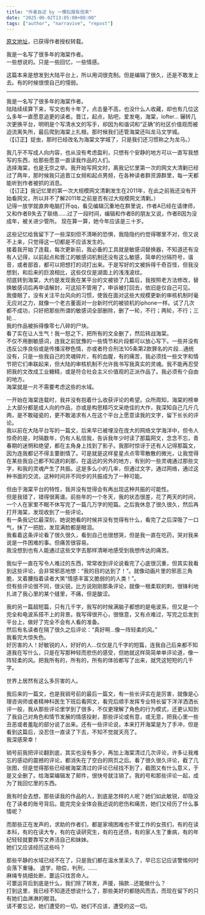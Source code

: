 ```yaml
---
title: "作者自述 by 一棵松报有信来" 
date: "2025-06-02T13:05:00+08:00"
tags: ["author", "narravive", "repost"] 
---
```


[原文地址](https://m.cmx.im/@luxiawurenshiyi/114611862743702001)，已获得作者授权转载。

我是一名写了很多年的海棠作者。  
一些想说的。只是一些回忆，一些情感。

这篇本来是想发到大陆平台上，所以用词很克制。但是编辑了很久，还是不敢发上去。有的时候很恨自己的懦弱。

---

我是一名写了很多年的海棠作者。  
陆陆续续算下来，写文也有十年了，点击量不高，也没什么人收藏，却也有几位这么多年一直愿意追更的读者。晋江，起点，贴吧，爱发电，海棠，lofter… 辗转几次更换平台，明明是个写清水文的写手，却因为和谐词和“正确”的社区价值观而被迫流离失所，最后爬到海棠上扎根。那时候我们还管海棠还叫龙马文学城。  
（【订正】捉虫，那时已经改名为海棠文学城了，只是我们还习惯称之为龙马。）

我几乎不写成人向内容，也从没有考虑盈利，只想有个安静的地方可以一直写我想写的东西，给那些愿意一直读我作品的人们。  
选择海棠，也是无奈之举。我开始写网文时，离我记忆里第一次的网文大清剿已经过了两年，那时候我只追晋江女频和起点男频，在各种读者群资源群里，每一天都能听到作者被抓的消息。  
（【订正】我记忆里的第一次大规模网文清剿发生在2011年，在此之前我还没有开始看网文，所以并不了解2011年之前是否有过大规模网文清剿。）  
记得一放学就直奔电脑打开qq，看见编辑沉重地在群里说，作者A已经在请律师，又和作者B失去了联络……过了一段时间，编辑和作者B的朋友又说，作者B因为没成年，被关进少管所。 现在算一算，她今年应该是三十岁。 

这些记忆给我留下了一些深刻但不清晰的恐惧，我隐隐约约觉得哪里不对，但又说不上来，只觉得这一切都是不应该发生的。  
接着我开始了连载，每次更新前，我必备的工具就是敏感词替换器，不知道还有没有人记得，以前起点和晋江的敏感词机制还没有这么敏感，简单的分隔符号，谐音，或者部首，都可以把想打的词打出来。于是写好的文被拆得千奇百怪，但我没想到，和后来的巨浪相比，这些仅仅是湖面上的浅浅波纹。  
彻底转到海棠，大约是发现我在某平台的文被锁了几篇后，我按照老方法修改，替换敏感词后再申请解封，可这招不管用了，申诉被打回去，依旧是仅自己可见。   
我傻眼了，没有关注平台风向的习惯，使我在面对这些大规模更新的审核机制时毫无应对之力，就像一个老古董面对一台新时代的被锁机的iphone一样。试了几次都不成功，只好把那些所谓的敏感词全部删除，删了一轮，不行；两轮，不行；三轮…  
我的作品被拆得像零七八碎的尸块。  
看了实在让人生气！我一怒之下，把所有的文全删了，然后转战海棠。  
不仅不用删敏感词，连我之前犹豫的一些情节和片段都可以放心写下。一些并没有违反公序良俗或是传播淫秽色情，亦或者符合刑法105条第2款罪名的片段…通统没有，只是一些我自己的灵魂碎片，有的血腥，有的痛苦，我必须找一些文字和情节把它们串联起来，但大陆的审核机制不允许我书写我真实的灵魂。我不能再忍受把我的文改成工业糖精，或是符合社会主义价值观的正派作品了。我必须有个自由的地方。   
海棠就是一片不需要考虑这些的水域。 

一开始在海棠连载时，我并没有抱着什么收获评论的希望。众所周知，海棠的榜单上大部分都是成人向的作品，亦或是构思精巧文采绝佳的大作，我深知自己几斤几两，是不敢碰瓷的，更不敢渴求有人在这个平台上愿意读我的文字，留下长长的评论。  
我以前在大陆平台写的一篇文，后来早已被埋没在庞大的网络文学海洋中，但令人惊奇的是，时隔数年，仍有人私信我，告诉我年少时读了那篇网文，念念不忘，青春期的迷惘和绝望，都在主角身上找到了影子。我那时惊讶于还有人记得那篇文，因为连我都记不得主要剧情了。可是就是这样星星点点零零散散的微光，让我觉得在某些我自己都不知道的刹那，在遥远的另外的地方，有别的一些灵魂通过那些文字，和我的灵魂产生了共振。这是多么小的几率，但通过文字，通过网络，通过这种书面的交流，这种时间并不同步的共振成为了一种可能。 

但由于海棠平台的特性，我并没有觉得会有再出现这种共振的可能性。  
但是我错了，错得很离谱。前些年的一个冬天，我的状态很差，花了两天的时间，一个人在家里不眠不休写完了一篇几万字的短篇。之后我休息了很久很久，然后再打开海棠，发现收到了一些评论。  
有一条我记忆最深刻，她说她看的时候并没有觉得有什么，看完了之后深吸了一口气，抹了一把脸，发现满脸都是眼泪。  
我看着这条评论看了很久很久，看到自己也很想哭，但是我一直在吃药，哭对我来说是一件困难的事。但痛苦很容易。  
我没想到也有人能通过这些文字去那样清晰地感受到我想传达的痛苦。 

我似乎一直在写令人难过的东西，常常收到评论说看完了心底很沉重，但其实我看到这些评论，会非常邪恶地想：“我的目的达到了！”。就像动画片里的邪恶三角脆，叉着腰指着读者大笑“情感丰富又脆弱的的人类！”。  
但有些评论很不同，很尖锐，比方说刚刚那条评论，就像一根柔软的刺，很锋利地扎进了我心里的某个缝里，不痛，但是酸涩。 

我的另一篇超短篇，只有几千字，我写的时候满脑子都想的是电波系，但又是一个完全和电波系搭不上的背景。我写得很开心，很惬意，又有点难过，写完之后发到平台上，做好了完全不会有人看的准备。  
然后有名读者在隔了很久之后评论：“真好啊…像一阵轻柔的风。”   
我看完大惊失色。  
好厉害的人！好敏锐的人，好好的人…仅仅是几千字的短篇，连我自己后来都不知道我在写什么，只是在写那种轻而悲伤的感受，但她就这样简简单单评论道，像一阵轻柔的风。把我所有的，所有的，所有的体验都写了出来，就凭这短短的几千字。 

世界上居然有这么多厉害的人。 

我后来的一篇文，也是我销号前的最后一篇文，有一些长评实在是厉害，就像是心理咨询师或者精神科医生下班后看网文，看完后顺手发挥专业特长留下洋洋洒洒长评一般，我从那些评论里学到了很多，不仅更理解了角色的行为模式，还更认知到了我自己对角色和情节发展的情感投射，那些评论或有意，或无意，把我心里一些丑恶或者羞耻的部分说了出来。还有一些评论说，本来打开海棠是为了手冲，但是看到这篇后，没忍住一直读了下去，不知不觉就天亮了。  
我深感荣幸！ 

销号前我把评论翻到底，其实也没有多少，再加上海棠清过几次评论，许多让我难忘的感动的震撼的评论，都消失在了空白的网页之后。看了很久很久评论，截了几张图，但是觉得那些已经被海棠清过的评论已经找不到了，截图又有什么意义，于是又全删了。给海棠编辑发了邮件，很快号就注销了。我的号和那些评论一起，成为了我回忆里的东西。 

我有时会去想，那些读我的作品的人，到底是怎样的人呢？她们如此敏锐，却隐没在了读者的账号背后。能完完全全体会我述说的悲伤和痛苦，她们又经历了什么事情呢？ 

而那些正在发声的，求助的作者们，都是家境困难也不曾工作的女孩们，有的在读本科，有的在读大专，有的在读研究生，有的在还债，有的家人生了重病，有的年纪轻轻就要靠写文养活自己和妹妹。  
她们又应该经历这些吗？ 

那些平静的水域已经不在了，只是我们都在温水里呆久了，早已忘记应该警惕何时会落下重锤。 退学，赔偿，判刑，……  
麻绳专挑细处断，噩运只找苦命人。  
可噩运背后到底是什么，我们除了转发，声援，捐款…还能做什么？  
打到这里，我已经不知道还想说什么了，那些美好的都随风而去，而现在留下的只有她们血淋淋的眼泪。  
请不要忘记，她们遭受的一切。她们不应该，遭受的这一切。
